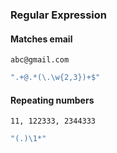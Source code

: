 ### Regular Expression

#### Matches email

`abc@gmail.com`

```javascript
".+@.*(\.\w{2,3})+$"
```

#### Repeating numbers

`11, 122333, 2344333`

```javascript
"(.)\1*"
```

